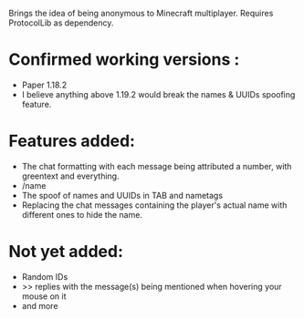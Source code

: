 Brings the idea of being anonymous to Minecraft multiplayer. Requires ProtocolLib as dependency.

# Confirmed working versions :
- Paper 1.18.2
- I believe anything above 1.19.2 would break the names & UUIDs spoofing feature.

# Features added:
- The chat formatting with each message being attributed a number, with greentext and everything.
- /name
- The spoof of names and UUIDs in TAB and nametags
- Replacing the chat messages containing the player's actual name with different ones to hide the name.

# Not yet added:
- Random IDs
- \>\> replies with the message(s) being mentioned when hovering your mouse on it
- and more
